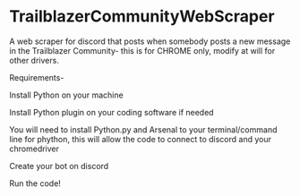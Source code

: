 # TrailblazerCommunityWebScraper
A web scraper for discord that posts when somebody posts a new message in the Trailblazer Community- this is for CHROME only, modify at will for other drivers.

Requirements-

Install Python on your machine

Install Python plugin on your coding software if needed

You will need to install Python.py and Arsenal to your terminal/command line for phython, this will allow the code to connect to discord and your chromedriver

Create your bot on discord

Run the code!
